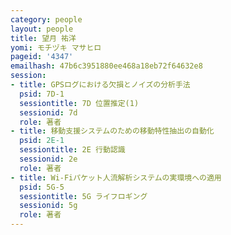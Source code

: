 ```yaml
---
category: people
layout: people
title: 望月 祐洋
yomi: モチヅキ マサヒロ
pageid: '4347'
emailhash: 47b6c3951880ee468a18eb72f64632e8
session:
- title: GPSログにおける欠損とノイズの分析手法
  psid: 7D-1
  sessiontitle: 7D 位置推定(1)
  sessionid: 7d
  role: 著者
- title: 移動支援システムのための移動特性抽出の自動化
  psid: 2E-1
  sessiontitle: 2E 行動認識
  sessionid: 2e
  role: 著者
- title: Wi-Fiパケット人流解析システムの実環境への適用
  psid: 5G-5
  sessiontitle: 5G ライフロギング
  sessionid: 5g
  role: 著者
---
```

